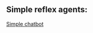 ## Simple reflex agents: 
[Simple chatbot]([https://www.google.com](https://nahomi-aparicio.github.io/-Tarea-1-agentes-inteligentes/))
